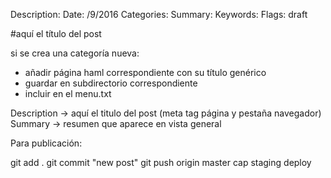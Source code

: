 Description: 
Date: /9/2016
Categories: 
Summary:
Keywords: 
Flags: draft

#aquí el título del post

si se crea una categoría nueva:
- añadir página haml correspondiente con su título genérico
- guardar en subdirectorio correspondiente
- incluir en el menu.txt

Description -> aquí el titulo del post (meta tag página y pestaña navegador)
Summary -> resumen que aparece en vista general



Para publicación:

git add .
git commit "new post"
git push origin master
cap staging deploy
